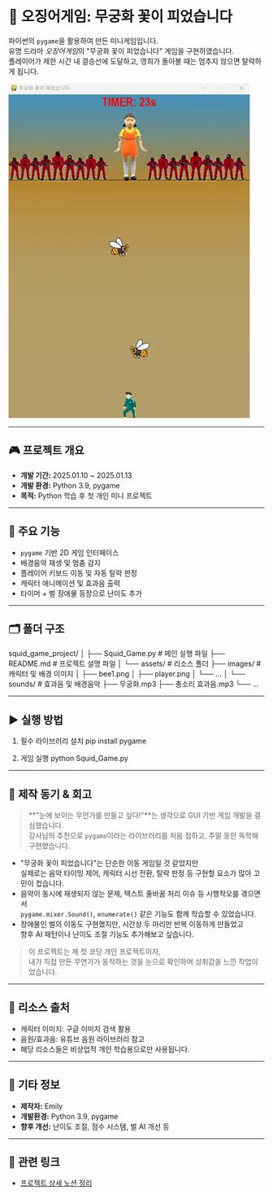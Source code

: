 # 🦑 오징어게임: 무궁화 꽃이 피었습니다

파이썬의 `pygame`을 활용하여 만든 미니게임입니다.  
유명 드라마 *오징어게임*의 "무궁화 꽃이 피었습니다" 게임을 구현하였습니다.  
플레이어가 제한 시간 내 결승선에 도달하고, 영희가 돌아볼 때는 멈추지 않으면 탈락하게 됩니다.

![게임 예시 이미지](assets/images/gameplay_img.png)

---

## 🎮 프로젝트 개요

- **개발 기간:** 2025.01.10 ~ 2025.01.13  
- **개발 환경:** Python 3.9, pygame  
- **목적:** Python 학습 후 첫 개인 미니 프로젝트

---

## 🧩 주요 기능

- `pygame` 기반 2D 게임 인터페이스
- 배경음악 재생 및 멈춤 감지
- 플레이어 키보드 이동 및 자동 탈락 판정
- 캐릭터 애니메이션 및 효과음 출력
- 타이머 + 벌 장애물 등장으로 난이도 추가

---

## 🗂 폴더 구조
squid_game_project/
│
├── Squid_Game.py             # 메인 실행 파일
├── README.md                 # 프로젝트 설명 파일
│
└── assets/                   # 리소스 폴더
    ├── images/               # 캐릭터 및 배경 이미지
    │   ├── bee1.png
    │   ├── player.png
    │   └── ...
    │
    └── sounds/               # 효과음 및 배경음악
        ├── 무궁화.mp3
        ├── 총소리 효과음.mp3
        └── ...

---

## ▶️ 실행 방법

1. 필수 라이브러리 설치
pip install pygame

2. 게임 실행
python Squid_Game.py


---

## 🧠 제작 동기 & 회고

> **"눈에 보이는 무언가를 만들고 싶다!"**는 생각으로 GUI 기반 게임 개발을 결심했습니다.  
> 강사님의 추천으로 `pygame`이라는 라이브러리를 처음 접하고, 주말 동안 독학해 구현했습니다.

- "무궁화 꽃이 피었습니다"는 단순한 이동 게임일 것 같았지만  
  실제로는 음악 타이밍 제어, 캐릭터 시선 전환, 탈락 판정 등 구현할 요소가 많아 고민이 컸습니다.
- 음악이 동시에 재생되지 않는 문제, 텍스트 줄바꿈 처리 이슈 등 시행착오를 겪으면서  
  `pygame.mixer.Sound()`, `enumerate()` 같은 기능도 함께 학습할 수 있었습니다.
- 장애물인 벌의 이동도 구현했지만, 시간상 두 마리만 반복 이동하게 만들었고  
  향후 AI 패턴이나 난이도 조절 기능도 추가해보고 싶습니다.

> 이 프로젝트는 제 첫 코딩 개인 프로젝트이자,  
> 내가 직접 만든 무언가가 동작하는 것을 눈으로 확인하며 성취감을 느낀 작업이었습니다.

---

## 🎵 리소스 출처

- 캐릭터 이미지: 구글 이미지 검색 활용
- 음원/효과음: 유튜브 음원 라이브러리 참고
- 해당 리소스들은 비상업적 개인 학습용으로만 사용됩니다.

---

## 📌 기타 정보

- **제작자:** Emily  
- **개발환경:** Python 3.9, pygame  
- **향후 개선:** 난이도 조절, 점수 시스템, 벌 AI 개선 등

---

## 🔗 관련 링크

- [프로젝트 상세 노션 정리](https://yeonghyekim.notion.site/179e2859370c80b8bb00d4c336ba5063?pvs=4)

